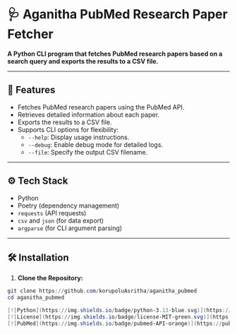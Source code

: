 # 🩺 Aganitha PubMed Research Paper Fetcher

**A Python CLI program that fetches PubMed research papers based on a search query and exports the results to a CSV file.**

---

## 🚀 **Features**
- Fetches PubMed research papers using the PubMed API.
- Retrieves detailed information about each paper.
- Exports the results to a CSV file.
- Supports CLI options for flexibility:
  - `--help`: Display usage instructions.
  - `--debug`: Enable debug mode for detailed logs.
  - `--file`: Specify the output CSV filename.

---

## ⚙️ **Tech Stack**
- Python
- Poetry (dependency management)
- `requests` (API requests)
- `csv` and `json` (for data export)
- `argparse` (for CLI argument parsing)

---

## 🛠️ **Installation**

1. **Clone the Repository:**
```powershell
git clone https://github.com/korupoluAsritha/aganitha_pubmed
cd aganitha_pubmed

[![Python](https://img.shields.io/badge/python-3.13-blue.svg)](https://www.python.org/)
[![License](https://img.shields.io/badge/license-MIT-green.svg)](https://opensource.org/licenses/MIT)
[![PubMed](https://img.shields.io/badge/pubmed-API-orange)](https://pubmed.ncbi.nlm.nih.gov/)
